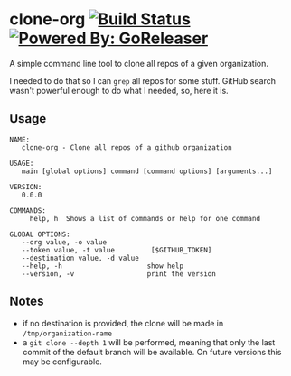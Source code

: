 # clone-org [![Build Status](https://travis-ci.org/caarlos0/clone-org.svg?branch=master)](https://travis-ci.org/caarlos0/clone-org) [![Powered By: GoReleaser](https://img.shields.io/badge/powered%20by-goreleaser-green.svg?style=flat-square)](https://github.com/goreleaser)

A simple command line tool to clone all repos of a given organization.

I needed to do that so I can `grep` all repos for some stuff. GitHub search
wasn't powerful enough to do what I needed, so, here it is.

## Usage

```
NAME:
   clone-org - Clone all repos of a github organization

USAGE:
   main [global options] command [command options] [arguments...]

VERSION:
   0.0.0

COMMANDS:
     help, h  Shows a list of commands or help for one command

GLOBAL OPTIONS:
   --org value, -o value
   --token value, -t value         [$GITHUB_TOKEN]
   --destination value, -d value
   --help, -h                     show help
   --version, -v                  print the version
```

## Notes

* if no destination is provided, the clone will be made in
`/tmp/organization-name`
* a `git clone --depth 1` will be performed, meaning that only the last commit
of the default branch will be available. On future versions this may be
configurable.
